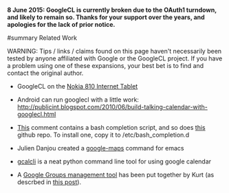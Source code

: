 **8 June 2015: GoogleCL is currently broken due to the OAuth1 turndown, and likely to remain so. Thanks for your support over the years, and apologies for the lack of prior notice.**

#summary Related Work

WARNING: Tips / links / claims found on this page haven't necessarily been tested by anyone affiliated with Google or the GoogleCL project. If you have a problem using one of these expansions, your best bet is to find and contact the original author.

  * GoogleCL on the [Nokia 810 Internet Tablet](http://groups.google.com/group/googlecl-discuss/browse_thread/thread/5a983dcc0df4f9b4)

  * Android can run googlecl with a little work: http://publicint.blogspot.com/2010/06/build-talking-calendar-with-googlecl.html

  * [This](http://code.google.com/p/googlecl/issues/detail?id=73#c1) comment contains a bash completion script, and so does [this](http://github.com/bobthecow/googlecl-completion) github repo. To install one, copy it to /etc/bash\_completion.d

  * Julien Danjou created a [google-maps](http://julien.danjou.info/blog/2010.html#M%2Dx%20google%2Dmaps) command for emacs

  * [gcalcli](http://code.google.com/p/gcalcli/) is a neat python command line tool for using google calendar

  * A [Google Groups management tool](https://code.google.com/p/google-apps-groups-management-tools/) has been put together by Kurt (as descrbed in [this post](http://groups.google.com/group/googlecl-discuss/browse_thread/thread/2a956f15767d7fbd)).